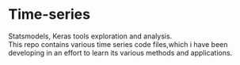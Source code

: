 # Time-series
Statsmodels, Keras tools exploration and analysis.<br>
This repo contains various time series code files,which i have been developing in an effort to learn its various methods and applications.
